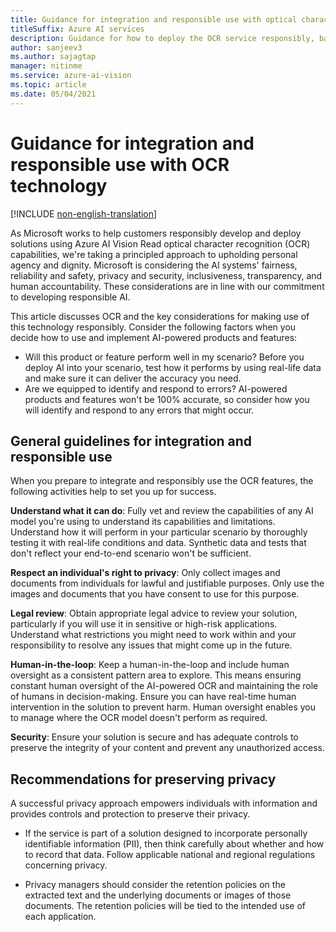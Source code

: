 ```yaml
---
title: Guidance for integration and responsible use with optical character recognition (OCR) - Azure AI Vision
titleSuffix: Azure AI services
description: Guidance for how to deploy the OCR service responsibly, based on the knowledge and understanding from the team that created this product.
author: sanjeev3
ms.author: sajagtap
manager: nitinme
ms.service: azure-ai-vision
ms.topic: article
ms.date: 05/04/2021
---
```


# Guidance for integration and responsible use with OCR technology

[!INCLUDE [non-english-translation](../includes/non-english-translation.md)]

As Microsoft works to help customers responsibly develop and deploy solutions using Azure AI Vision Read optical character recognition (OCR) capabilities, we're taking a principled approach to upholding personal agency and dignity. Microsoft is considering the AI systems' fairness, reliability and safety, privacy and security, inclusiveness, transparency, and human accountability. These considerations are in line with our commitment to developing responsible AI.

This article discusses OCR and the key considerations for making use of this technology responsibly. Consider the following factors when you decide how to use and implement AI-powered products and features:

- Will this product or feature perform well in my scenario? Before you deploy AI into your scenario, test how it performs by using real-life data and make sure it can deliver the accuracy you need.
- Are we equipped to identify and respond to errors? AI-powered products and features won't be 100% accurate, so consider how you will identify and respond to any errors that might occur.

## General guidelines for integration and responsible use

When you prepare to integrate and responsibly use the OCR features, the following activities help to set you up for success.

**Understand what it can do**: Fully vet and review the capabilities of any AI model you're using to understand its capabilities and limitations. Understand how it will perform in your particular scenario by thoroughly testing it with real-life conditions and data. Synthetic data and tests that don't reflect your end-to-end scenario won't be sufficient.

**Respect an individual's right to privacy**: Only collect images and documents from individuals for lawful and justifiable purposes. Only use the images and documents that you have consent to use for this purpose.

**Legal review**: Obtain appropriate legal advice to review your solution, particularly if you will use it in sensitive or high-risk applications. Understand what restrictions you might need to work within and your responsibility to resolve any issues that might come up in the future.

**Human-in-the-loop**: Keep a human-in-the-loop and include human oversight as a consistent pattern area to explore. This means ensuring constant human oversight of the AI-powered OCR and maintaining the role of humans in decision-making. Ensure you can have real-time human intervention in the solution to prevent harm. Human oversight enables you to manage where the OCR model doesn't perform as required.

**Security**: Ensure your solution is secure and has adequate controls to preserve the integrity of your content and prevent any unauthorized access.

## Recommendations for preserving privacy

A successful privacy approach empowers individuals with information and provides controls and protection to preserve their privacy.

- If the service is part of a solution designed to incorporate personally identifiable information (PII), then think carefully about whether and how to record that data. Follow applicable national and regional regulations concerning privacy.

- Privacy managers should consider the retention policies on the extracted text and the underlying documents or images of those documents. The retention policies will be tied to the intended use of each application.

